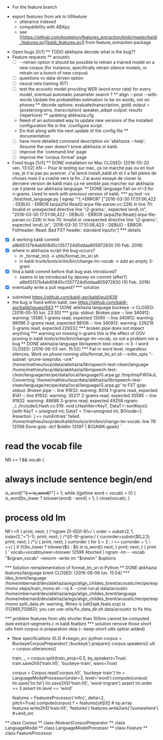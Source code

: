 <!-- -*-org-*- this comment force org-mode in emacs -->

* For the feature branch
- export features from ark to h5feature
  - utterance indexed
  - compatibility with ABXpy
  - see [[https://github.com/bootphon/features_extraction/blob/master/kaldi_features.py][kaldi_features.py]] from feature_extraction package
* Open bugs [0/1]
** TODO abkhazia decode
   what is the bug??
* Feature requests
** acoustic
   - [ ] --retrain option
     it should be possible to retrain a trained model on a new corpus
     (for instance, specifically retrain silence models, or retrain on a
     bunch of new corpus)
   - [ ] questions vs data-driven option
   - [ ] neural nets training (RT)
   - [ ] test the acoustic model
     providing WER (word error rate) for every model, eventual
     automatic parameter search ?
** align --post --with-words
   Update the probabilities estimation to be on words, not on phones
** decode
   options:
      evaluate(transcription, gold)
      output = {posteriorgrams, transcription}
      speaker_adapt
      output: results (repertoire)
** updating abkhazia.cfg
   - Need of an automated way to update new versions of the installed
     configuration file in the ./configure script.
   - Do that along with the next update of the config file
** documentation
  - [ ] have more detailed command description on 'abkhazia <command>
    --help'. Assume the user doesn't know abkhazia or kaldi.
  - [ ] improve the 'command line' page
  - [ ] improve the 'corpus format' page
* Fixed bugs [5/5]
** DONE installation on Mac
   CLOSED: [2016-05-20 ven. 13:02]
   XN -- Pour le testing sur mac, ça ne marche pas ou en tout cas, je
   n'ai pas pu avancer.  J'ai lancé install_kaldi.sh et il a fait
   pleins de choses mais il a crashé vers la fin.  J'ai aussi essayé
   de cloner la dernière version de kaldi mais ça ne semble pas
   marcher sur abkhazia car il plante sur abkhazia language.
** DONE language
   Fail on n!=3 for n-grams. Used to work with previous version of kaldi.
*** py.test -vx ./test/test_language.py | egrep "^\[.*ERROR"
    ["2016-03-30 17:51:06,422 - DEBUG - ERROR
    (arpa2fst:Read():arpa-file-parser.cc:228) in line 70: Invalid or
    unexpected directive line '\\2-grams:', expected \\end\\.\n",
    "2016-03-30 17:51:06,422 - DEBUG - ERROR
    (arpa2fst:Read():arpa-file-parser.cc:228) in line 70: Invalid or
    unexpected directive line '\\2-grams:', expected \\end\\.\n",
    '2016-03-30 17:51:06,423 - DEBUG - ERROR: FstHeader::Read: Bad FST
    header: standard input\n']
*** details
 - [X] A working kaldi commit
    a9b65137b4ab90845c1357724d5ddaa805972830 (10 Feb. 2016)
 - [X] where in abkhazia script the bug occurs?
   - in _format_lm() -> utils/format_lm_sri.sh
   - in kaldi-trunk/tools/srilm/bin/change-lm-vocab -> add an empty 3-gram
 - [X] find a kaldi commit before that bug was introduced?
   - seems to be introduced by dpovey on commit (after?)
     a9b65137b4ab90845c1357724d5ddaa805972830 (10 Feb. 2016)
 - [X] eventually write a pull request?
*** solution
 - submited https://github.com/kaldi-asr/kaldi/pull/639
 - the bug is fixed within kaldi, see https://github.com/kaldi-asr/kaldi/issues/643
** DONE abkhazia language buckeye -v
   CLOSED: [2016-05-30 lun. 23:30]
*** gzip: stdout: Broken pipe
   -: line 340912: warning: 13585 1-grams read, expected 13590
   -: line 340912: warning: 98096 2-grams read, expected 98106
   -: line 340912: warning: 229218 3-grams read, expected 229232
*** broken pipe does not impact anything
*** warning on missing n-grams
    this is the effect of OOV pruning in kaldi
    tools/srilm/bin/change-lm-vocab, so not a problem nor a bug
** DONE abkhazia language librispeech-test-clean -n 3 -l word
   CLOSED: [2016-06-03 ven. 15:52]
*** Fail in word level, regardless silences. Work on phone
running utils/format_lm_sri.sh --srilm_opts "-subset -prune-lowprobs -unk" /home/mathieu/lscp/data/abkhazia/librispeech-test-clean/language /home/mathieu/lscp/data/abkhazia/librispeech-test-clean/language/recipe/data/local/language/G.arpa.gz /tmp/tmpFWGkJL
Converting '/home/mathieu/lscp/data/abkhazia/librispeech-test-clean/language/recipe/data/local/language/G.arpa.gz' to FST
gzip: stdout: Broken pipe
-: line 91932: warning: 8014 1-grams read, expected 8141
-: line 91932: warning: 35217 2-grams read, expected 35595
-: line 91932: warning: 48688 3-grams read, expected 49258
ngram: ../../include/LHash.cc:519: void LHashIter<KeyT, DataT>::sortKeys() [with KeyT = unsigned int; DataT = Trie<unsigned int, BOnode>]: Assertion `j == numEntries' failed.
/home/mathieu/lscp/dev/kaldi/tools/srilm/bin/change-lm-vocab: line 78: 12596 Done                    gzip -dcf $oldlm
12597                       | ${GAWK-gawk} '
# read the vocab file
NR == 1 && vocab {
# always include sentence begin/end
is_word["<s>"] = is_word["</s>"] = 1;
while ((getline word < vocab) > 0) {
is_word[to_lower ? tolower(word) : word] = 1;
}
close(vocab);
}
# process old lm
NF==0 {
print; next;
}
/^ngram *[0-9][0-9]*=/ {
order = substr($2,1,index($2,"=")-1);
print;
next;
}
/^\\[0-9]-grams:/ {
currorder=substr($0,2,1);
print;
next;
}
/^\\/ {
print; next;
}
currorder {
for (i = 2 ; i <= currorder + 1; i ++) {
if (!((to_lower ? tolower($i) : $i) in is_word)) next;
}
print;
next;
}
{ print }
' vocab=$vocab to_lower=$tolower
12598 Aborted                 | ngram -lm - -vocab "$ngram_vocab" -renorm -write-lm "$newlm" $options

*** Solution
reimplementation of format_lm_sri in Python
** DONE abkhazia features/language brent
   CLOSED: [2016-06-06 lun. 15:54]
*** ldes_brent/language /home/mbernard/dev/abkhazia/egs/align_childes_brent/acoustic/recipe/exp/mono
steps/train_mono.sh --nj 4 --cmd run.pl data/acoustic /home/mbernard/dev/abkhazia/egs/align_childes_brent/language /home/mbernard/dev/abkhazia/egs/align_childes_brent/acoustic/recipe/exp/mono
split_data.sh: warning, #lines is (utt2spk,feats.scp) is (112865,112862); you can
use utils/fix_data_dir.sh data/acoustic to fix this.

*** problem
features from utts shorter than 100ms cannot be computed (see
extract-segments.c in kaldi featbin)
*** solution
remove those short utts from corpus in preparation step
(--keep-short-utts option added)
* New specifications (0.3)
#+begin_src python
  corpus = BuckeyeCorpusPreparator('./buckeye').prepare()
  corpus.speakers()
  utt = corpus.utterances()

  train, _ = corpus.split(train_prop=0.5, by_speakers=True)
  train.save2h5('train.h5', 'buckeye-train', wavs=True)

  corpus = Corpus.read('corpus.h5', 'buckeye-train')
  lm = LanguageModelProcessor(order=3, level='word').compute(corpus)
  lm.save('lm.fst')
  lm.save2h5('train.h5', 'word-trigram')
  assert lm.order == 3
  assert lm.level == 'word'

  features = FeaturesProcessor('mfcc', delta=2, pitch=True).compute(corpus)
  f = features[utt[0]]  # np.array
  features.write2h5('train.h5', 'features')
  features.write2ark('/somewhere')
#+end_src

** class Corpus
** class AbstractCorpusPreparator
** class LanguageModel
** class LanguageModelProcessor
** class Feature
** class FeatureProcessor
